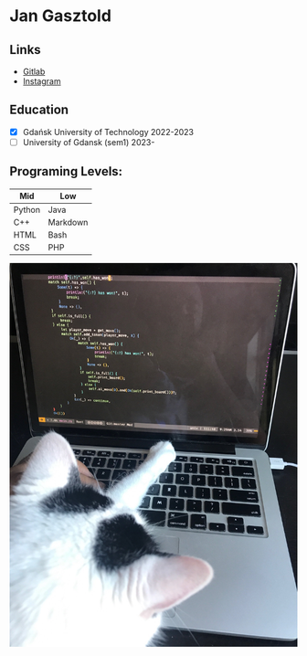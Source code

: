 # Jan Gasztold

## Links 
- [Gitlab](https://gitlab.com/jankotanime)
- [Instagram](https://www.instagram.com/jankotanime/)

## Education
- [x] Gdańsk University of Technology 2022-2023
- [ ] University of Gdansk (sem1) 2023-

## Programing Levels:
| Mid | Low |
|-----|-----|
| Python | Java |
| C++ | Markdown |
| HTML | Bash |
| CSS | PHP |

![programming cat](programming-cat.jpg)
